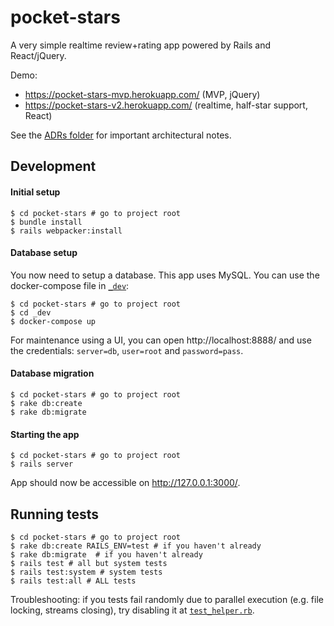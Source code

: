 # pocket-stars

A very simple realtime review+rating app powered by Rails and React/jQuery.

Demo:
- https://pocket-stars-mvp.herokuapp.com/ (MVP, jQuery)
- https://pocket-stars-v2.herokuapp.com/ (realtime, half-star support, React)

See the [ADRs folder](_doc/adr) for important architectural notes.


## Development

#### Initial setup

```shell
$ cd pocket-stars # go to project root
$ bundle install
$ rails webpacker:install
```

#### Database setup

You now need to setup a database. This app uses MySQL. You can use the docker-compose file in [`_dev`](_dev/docker-compose.yml):

```shell
$ cd pocket-stars # go to project root
$ cd _dev
$ docker-compose up
```

For maintenance using a UI, you can open http://localhost:8888/ and use the credentials: `server=db`, `user=root` and `password=pass`.

#### Database migration

```shell
$ cd pocket-stars # go to project root
$ rake db:create
$ rake db:migrate
```

#### Starting the app

```shell
$ cd pocket-stars # go to project root
$ rails server
```

App should now be accessible on http://127.0.0.1:3000/.

## Running tests

```shell
$ cd pocket-stars # go to project root
$ rake db:create RAILS_ENV=test # if you haven't already
$ rake db:migrate  # if you haven't already
$ rails test # all but system tests
$ rails test:system # system tests
$ rails test:all # ALL tests
```

Troubleshooting: if you tests fail randomly due to parallel execution (e.g. file locking, streams closing),
try disabling it at [`test_helper.rb`](test/test_helper.rb#L7).
